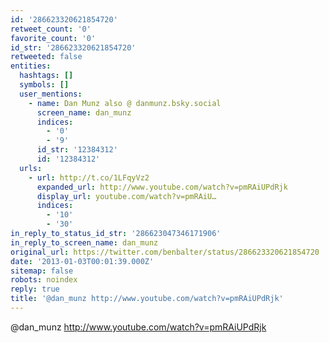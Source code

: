 ```yaml
---
id: '286623320621854720'
retweet_count: '0'
favorite_count: '0'
id_str: '286623320621854720'
retweeted: false
entities:
  hashtags: []
  symbols: []
  user_mentions:
    - name: Dan Munz also @ danmunz.bsky.social
      screen_name: dan_munz
      indices:
        - '0'
        - '9'
      id_str: '12384312'
      id: '12384312'
  urls:
    - url: http://t.co/1LFqyVz2
      expanded_url: http://www.youtube.com/watch?v=pmRAiUPdRjk
      display_url: youtube.com/watch?v=pmRAiU…
      indices:
        - '10'
        - '30'
in_reply_to_status_id_str: '286623047346171906'
in_reply_to_screen_name: dan_munz
original_url: https://twitter.com/benbalter/status/286623320621854720
date: '2013-01-03T00:01:39.000Z'
sitemap: false
robots: noindex
reply: true
title: '@dan_munz http://www.youtube.com/watch?v=pmRAiUPdRjk'
---
```


@dan_munz http://www.youtube.com/watch?v=pmRAiUPdRjk